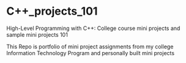 # C++_projects_101
High-Level Programming with C++: College course mini projects and sample mini projects 101

This Repo is portfolio of mini project assignments from my college Information Technology Program and personally built mini projects

